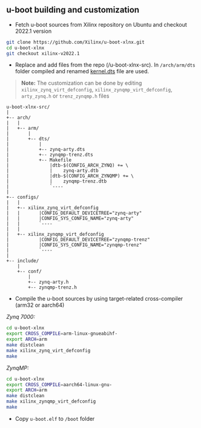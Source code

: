 ## u-boot building and customization
*  Fetch u-boot sources from Xilinx repository on Ubuntu and checkout 2022.1 version
```sh
git clone https://github.com/Xilinx/u-boot-xlnx.git
cd u-boot-xlnx
git checkout xilinx-v2022.1
```
* Replace and add files from the repo (/u-boot-xlnx-src). In `/arch/arm/dts` folder compiled and renamed [kernel.dts](https://github.com/farbius/linux-vitis-zynq/tree/main/devicetree-src) file are used.
> **Note:** The customization can be done by editing `xilinx_zynq_virt_defconfig`, `xilinx_zynqmp_virt_defconfig`, `arty_zynq.h` or `trenz_zynqmp.h` files 
```
u-boot-xlnx-src/
|
+-- arch/
|	|
| 	+-- arm/
|		|
| 		+-- dts/
|			|
|			+-- zynq-arty.dts
|			+-- zynqmp-trenz.dts
|			+-- Makefile
|				|dtb-$(CONFIG_ARCH_ZYNQ) += \
|				|    zynq-arty.dtb
|				|dtb-$(CONFIG_ARCH_ZYNQMP) += \
|				|    zynqmp-trenz.dtb
|	 			`----
|
+-- configs/
|	|
|	+-- xilinx_zynq_virt_defconfig
|	|		|CONFIG_DEFAULT_DEVICETREE="zynq-arty"
|	|		|CONFIG_SYS_CONFIG_NAME="zynq-arty"
|	|		`----
|	|
|	+-- xilinx_zynqmp_virt_defconfig
|			|CONFIG_DEFAULT_DEVICETREE="zynqmp-trenz"
|			|CONFIG_SYS_CONFIG_NAME="zynqmp-trenz"
|	 		`----
|
+-- include/
	|
 	+-- conf/
		|
		+-- zynq-arty.h
		+-- zynqmp-trenz.h
```

* Compile the u-boot sources by using target-related cross-compiler (arm32 or aarch64) 

*Zynq 7000:*
```sh
cd u-boot-xlnx
export CROSS_COMPILE=arm-linux-gnueabihf-
export ARCH=arm
make distclean
make xilinx_zynq_virt_defconfig
make
```

*ZynqMP:*
```sh
cd u-boot-xlnx
export CROSS_COMPILE=aarch64-linux-gnu-
export ARCH=arm
make distclean
make xilinx_zynqmp_virt_defconfig
make
```

* Copy `u-boot.elf` to `/boot` folder